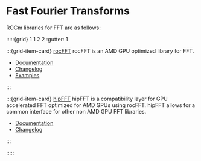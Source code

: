 # Fast Fourier Transforms

ROCm libraries for FFT are as follows:

:::::{grid} 1 1 2 2
:gutter: 1

:::{grid-item-card} [rocFFT](https://rocmdocs.amd.com/projects/rocFFT/en/rtd/)
rocFFT is an AMD GPU optimized library for FFT.

- [Documentation](https://rocmdocs.amd.com/projects/rocFFT/en/rtd/)
- [Changelog](https://github.com/ROCmSoftwarePlatform/rocFFT/blob/develop/CHANGELOG.md)
- [Examples](https://github.com/amd/rocm-examples/tree/develop/Libraries/rocFFT)

:::

:::{grid-item-card} [hipFFT](https://rocmdocs.amd.com/projects/hipFFT/en/rtd/)
hipFFT is a compatibility layer for GPU accelerated FFT optimized for AMD GPUs
using rocFFT. hipFFT allows for a common interface for other non AMD GPU
FFT libraries.

- [Documentation](https://rocmdocs.amd.com/projects/hipFFT/en/rtd/)
- [Changelog](https://github.com/ROCmSoftwarePlatform/hipFFT/blob/develop/CHANGELOG.md)

:::

:::::
